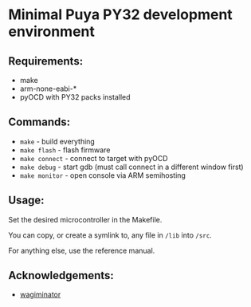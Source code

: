 # Minimal Puya PY32 development environment

## Requirements:
 - make
 - arm-none-eabi-*
 - pyOCD with PY32 packs installed


## Commands:
 - `make` - build everything
 - `make flash` - flash firmware
 - `make connect` - connect to target with pyOCD
 - `make debug` - start gdb (must call connect in a different window first)
 - `make monitor` - open console via ARM semihosting

## Usage:
Set the desired microcontroller in the Makefile.

You can copy, or create a symlink to, any file in `/lib` into `/src`.

For anything else, use the reference manual.

## Acknowledgements:
 - [wagiminator](https://github.com/wagiminator/MCU-Templates)
